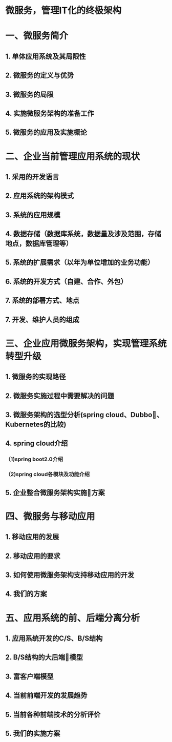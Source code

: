<h1>微服务，管理IT化的终极架构</h1>

# 一、微服务简介
## 1. 单体应用系统及其局限性
## 2. 微服务的定义与优势
## 3. 微服务的局限
## 4. 实施微服务架构的准备工作
## 5. 微服务的应用及实施概论
# 二、企业当前管理应用系统的现状
## 1. 采用的开发语言
## 2. 应用系统的架构模式
## 3. 系统的应用规模
## 4. 数据存储（数据库系统，数据量及涉及范围，存储地点，数据库管理等）
## 5. 系统的扩展需求（以年为单位增加的业务功能）
## 6. 系统的开发方式（自建、合作、外包）
## 7. 系统的部署方式、地点
## 7. 开发、维护人员的组成
# 三、企业应用微服务架构，实现管理系统转型升级
## 1. 微服务的实现路径
## 2. 微服务实施过程中需要解决的问题
## 3. 微服务架构的选型分析(spring cloud、Dubbo、Kubernetes的比较)
## 4. spring cloud介绍
### （1)spring boot2.0介绍
### （2)spring cloud各模块及功能介绍
## 5. 企业整合微服务架构实施方案
# 四、微服务与移动应用
## 1. 移动应用的发展
## 2. 移动应用的要求
## 3. 如何使用微服务架构支持移动应用的开发
## 4. 我们的方案
# 五、应用系统的前、后端分离分析
## 1. 应用系统开发的C/S、B/S结构
## 2. B/S结构的大后端模型
## 3. 富客户端模型
## 4. 当前前端开发的发展趋势
## 5. 当前各种前端技术的分析评价
## 5. 我们的实施方案


